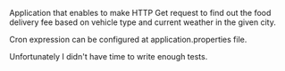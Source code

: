 Application that enables to make HTTP Get request to find out the food delivery fee based on vehicle type and current weather in the given city. 

Cron expression can be configured at application.properties file.

Unfortunately I didn't have time to write enough tests.
